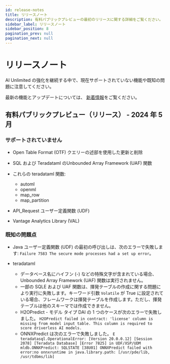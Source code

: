```yaml
---
id: release-notes
title: リリースノート
description: 有料パブリックプレビューの最初のリリースに関する詳細をご覧ください。
sidebar_label: リリースノート
sidebar_position: 8
pagination_prev: null
pagination_next: null
---
```


# リリースノート

AI Unlimited の強化を継続する中で、現在サポートされていない機能や既知の問題に注意してください。 

最新の機能とアップデートについては、 [新着情報](./index.md)をご覧ください。


## 有料パブリックプレビュー（リリース） - 2024 年 5 月

### サポートされていません

- Open Table Format (OTF) クエリーの述部を使用した更新と削除
  
- SQL および Teradataml のUnbounded Array Framework (UAF) 関数
  
- これらの teradataml 関数:
  - automl 
  - openml  
  - map_row 
  - map_partition

- API_Request ユーザー定義関数 (UDF)

- Vantage Analytics Library (VAL)

### 既知の問題点

- Java ユーザー定義関数 (UDF) の最初の呼び出しは、次のエラーで失敗します: `Failure 7583 The secure mode processes had a set up error`。

- teradataml
  - データベース名にハイフン (-) などの特殊文字が含まれている場合、Unbounded Array Framework (UAF) 関数は実行されません。 
  - 一部の SQLE および UAF 関数は、揮発テーブルの作成に関する問題により実行に失敗します。キーワード引数 `Volatile` が True に設定されている場合、フレームワークは揮発テーブルを作成します。ただし、揮発テーブルは他のスキーマでは作成できません。
  - H2OPredict - モデル タイプ DAI の 1 つのケースが次のエラーで失敗しました。 `H2OPredict failed in contract: 'license' column is missing from model input table. This column is required to score driverless AI models.`
  - ONNXPredict は次のエラーで失敗しました。 `E teradatasql.OperationalError: [Version 20.0.0.12] [Session 2078] [Teradata Database] [Error 7825] in UDF/XSP/UDM mldb.ONNXPredict: SQLSTATE [38U01] ONNXPredict failed with error:no onnxruntime in java.library.path: [/usr/pde/lib, /usr/tdbms/lib]`